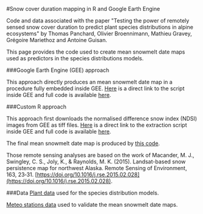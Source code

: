 #Snow cover duration mapping in R and Google Earth Engine

Code and data associated with the paper "Testing the power of remotely sensed snow cover duration to predict plant species distributions in alpine ecosystems" by Thomas Panchard, Olivier Broennimann, Mathieu Gravey, Grégoire Mariethoz and Antoine Guisan.

This page provides the code used to create mean snowmelt date maps used as predictors in the species distributions models.

###Google Earth Engine (GEE) approach

This approach directly produces an mean snowmelt date map in a procedure fully embedded inside GEE. [Here](https://code.earthengine.google.com/3db9650ee5a8e3c14641810ade2cc6a2?noload=true) is a direct link to the script inside GEE and full code is available [here](http://https://github.com/ecospat/ecospat/snow/code_SCDgee_map.txt).

###Custom R approach

This approach first downloads the normalised difference snow index (NDSI) images from GEE as tiff files. [Here](https://code.earthengine.google.com/cdf57b697608c682b4c16820cbb0aaf2?noload=true) is a direct link to the extraction script inside GEE and full code is available [here](http://https://github.com/ecospat/ecospat/snow/code_extraction_NDSI.txt).

The final mean snowmelt date map is produced by [this code](http://https://github.com/ecospat/ecospat/snow/SCD_code_R.R).


Those remote sensing analyses are based on the work of Macander, M. J., Swingley, C. S., Joly, K., & Raynolds, M. K. (2015). Landsat-based snow persistence map for northwest Alaska. Remote Sensing of Environment, 163, 23‑31. [https://doi.org/10.1016/j.rse.2015.02.028](https://doi.org/10.1016/j.rse.2015.02.028).

###Data
[Plant data](http://https://github.com/ecospat/ecospat/snow/Final_Coord_30Occ.txt) used for the species distribution models.

[Meteo stations data](http://https://github.com/ecospat/ecospat/snow/meteostations/order_108597_data.txt) used to validate the mean snowmelt date maps.

